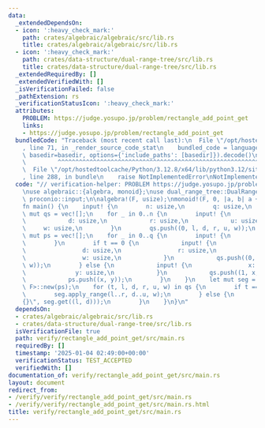 ```yaml
---
data:
  _extendedDependsOn:
  - icon: ':heavy_check_mark:'
    path: crates/algebraic/algebraic/src/lib.rs
    title: crates/algebraic/algebraic/src/lib.rs
  - icon: ':heavy_check_mark:'
    path: crates/data-structure/dual-range-tree/src/lib.rs
    title: crates/data-structure/dual-range-tree/src/lib.rs
  _extendedRequiredBy: []
  _extendedVerifiedWith: []
  _isVerificationFailed: false
  _pathExtension: rs
  _verificationStatusIcon: ':heavy_check_mark:'
  attributes:
    PROBLEM: https://judge.yosupo.jp/problem/rectangle_add_point_get
    links:
    - https://judge.yosupo.jp/problem/rectangle_add_point_get
  bundledCode: "Traceback (most recent call last):\n  File \"/opt/hostedtoolcache/Python/3.12.8/x64/lib/python3.12/site-packages/onlinejudge_verify/documentation/build.py\"\
    , line 71, in _render_source_code_stat\n    bundled_code = language.bundle(stat.path,\
    \ basedir=basedir, options={'include_paths': [basedir]}).decode()\n          \
    \         ^^^^^^^^^^^^^^^^^^^^^^^^^^^^^^^^^^^^^^^^^^^^^^^^^^^^^^^^^^^^^^^^^^^^^^^^^^^^^^^^^\n\
    \  File \"/opt/hostedtoolcache/Python/3.12.8/x64/lib/python3.12/site-packages/onlinejudge_verify/languages/rust.py\"\
    , line 288, in bundle\n    raise NotImplementedError\nNotImplementedError\n"
  code: "// verification-helper: PROBLEM https://judge.yosupo.jp/problem/rectangle_add_point_get\n\
    \nuse algebraic::{algebra, monoid};\nuse dual_range_tree::DualRangeTree;\nuse\
    \ proconio::input;\n\nalgebra!(F, usize);\nmonoid!(F, 0, |a, b| a + b);\n\n#[proconio::fastout]\n\
    fn main() {\n    input! {\n        n: usize,\n        q: usize,\n    }\n    let\
    \ mut qs = vec![];\n    for _ in 0..n {\n        input! {\n            l: usize,\n\
    \            d: usize,\n            r: usize,\n            u: usize,\n       \
    \     w: usize,\n        }\n        qs.push((0, l, d, r, u, w));\n    }\n    let\
    \ mut ps = vec![];\n    for _ in 0..q {\n        input! {\n            t: usize,\n\
    \        }\n        if t == 0 {\n            input! {\n                l: usize,\n\
    \                d: usize,\n                r: usize,\n                u: usize,\n\
    \                w: usize,\n            }\n            qs.push((0, l, d, r, u,\
    \ w));\n        } else {\n            input! {\n                x: usize,\n  \
    \              y: usize,\n            }\n            qs.push((1, x, y, 0, 0, 0));\n\
    \            ps.push((x, y));\n        }\n    }\n    let mut seg = DualRangeTree::<usize,\
    \ F>::new(ps);\n    for (t, l, d, r, u, w) in qs {\n        if t == 0 {\n    \
    \        seg.apply_range(l..r, d..u, w);\n        } else {\n            println!(\"\
    {}\", seg.get((l, d)));\n        }\n    }\n}\n"
  dependsOn:
  - crates/algebraic/algebraic/src/lib.rs
  - crates/data-structure/dual-range-tree/src/lib.rs
  isVerificationFile: true
  path: verify/rectangle_add_point_get/src/main.rs
  requiredBy: []
  timestamp: '2025-01-04 02:49:00+00:00'
  verificationStatus: TEST_ACCEPTED
  verifiedWith: []
documentation_of: verify/rectangle_add_point_get/src/main.rs
layout: document
redirect_from:
- /verify/verify/rectangle_add_point_get/src/main.rs
- /verify/verify/rectangle_add_point_get/src/main.rs.html
title: verify/rectangle_add_point_get/src/main.rs
---
```

